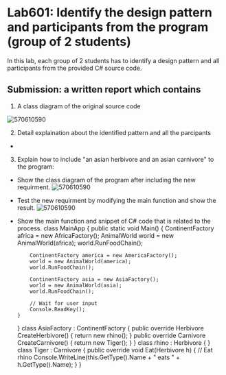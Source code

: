 # Lab601: Identify the design pattern and participants from the program (group of 2 students)

In this lab, each group of 2 students has to identify a design pattern and all participants 
from the provided C# source code. 

## Submission: a written report which contains

1. A class diagram of the original source code

![570610590](http://www.uppic.com/uploads/14446496371.png)

2. Detail explaination about the identified pattern and all the parcipants
  - 
3. Explain how to include "an asian herbivore and an asian carnivore" to the program: 
  - Show the class diagram of the program after including the new requirment.
![570610590](http://www.uppic.com/uploads/14446530751.png)
  - Test the new requirment by modifying the main function and show the result.
![570610590](http://www.uppic.com/uploads/14446530752.jpg)
  - Show the main function and snippet of C# code that is related to the process.
    class MainApp
    {
        public static void Main()
        {
            ContinentFactory africa = new AfricaFactory();
            AnimalWorld world = new AnimalWorld(africa);
            world.RunFoodChain();

            ContinentFactory america = new AmericaFactory();
            world = new AnimalWorld(america);
            world.RunFoodChain();

            ContinentFactory asia = new AsiaFactory();
            world = new AnimalWorld(asia);
            world.RunFoodChain();

            // Wait for user input
            Console.ReadKey();
        }
    }
    class AsiaFactory : ContinentFactory
    {
        public override Herbivore CreateHerbivore()
        {
            return new rhino();
        }
        public override Carnivore CreateCarnivore()
        {
            return new Tiger();
        }
    }
    class rhino : Herbivore
    {
    }
    class Tiger : Carnivore
    {
        public override void Eat(Herbivore h)
        {
            // Eat rhino
            Console.WriteLine(this.GetType().Name +
              " eats " + h.GetType().Name);
        }
    }
